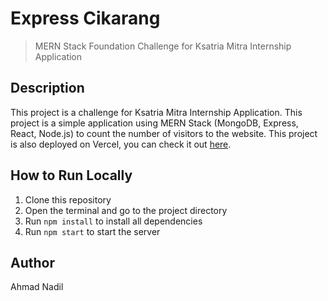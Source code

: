 # Express Cikarang
> MERN Stack Foundation Challenge for Ksatria Mitra Internship Application

## Description
This project is a challenge for Ksatria Mitra Internship Application. This project is a simple application using MERN Stack (MongoDB, Express, React, Node.js) to count the number of visitors to the website. This project is also deployed on Vercel, you can check it out [here](https://express-cikarang.vercel.app/).

## How to Run Locally
1. Clone this repository
2. Open the terminal and go to the project directory
3. Run `npm install` to install all dependencies
4. Run `npm start` to start the server

## Author
Ahmad Nadil

